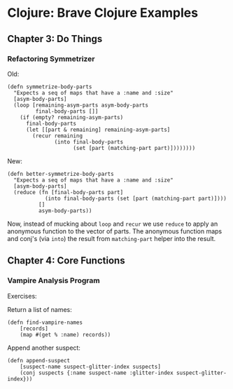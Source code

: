 # Clojure: Brave Clojure Examples

## Chapter 3: Do Things

### Refactoring Symmetrizer

Old:

```
(defn symmetrize-body-parts
  "Expects a seq of maps that have a :name and :size"
  [asym-body-parts]
  (loop [remaining-asym-parts asym-body-parts
         final-body-parts []]
    (if (empty? remaining-asym-parts)
      final-body-parts
      (let [[part & remaining] remaining-asym-parts]
        (recur remaining
               (into final-body-parts
                     (set [part (matching-part part)])))))))
```

New:

```
(defn better-symmetrize-body-parts
  "Expects a seq of maps that have a :name and :size"
  [asym-body-parts]
  (reduce (fn [final-body-parts part]
            (into final-body-parts (set [part (matching-part part)])))
          []
          asym-body-parts))
```

Now, instead of mucking about `loop` and `recur` we use `reduce` to apply an anonymous function to the vector of parts. The anonymous function maps and conj's (via `into`) the result from `matching-part` helper into the result.

## Chapter 4: Core Functions

### Vampire Analysis Program

Exercises: 

Return a list of names:

```
(defn find-vampire-names
	[records]
	(map #(get % :name) records))
```

Append another suspect:

```
(defn append-suspect                                                                                                    
	[suspect-name suspect-glitter-index suspects]                                             
	(conj suspects {:name suspect-name :glitter-index suspect-glitter-index}))
```
